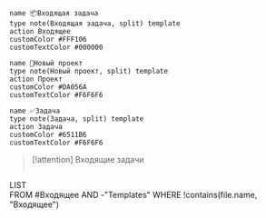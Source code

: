 
```button
name 📦Входящая задача
type note(Входящая задача, split) template
action Входящее
customColor #FFF106
customTextColor #000000
```
```button
name 🎯Новый проект
type note(Новый проект, split) template
action Проект
customColor #DA056A
customTextColor #F6F6F6
```
```button
name ✅Задача
type note(Задача, split) template
action Задача
customColor #6511B6
customTextColor #F6F6F6
```


> [!attention] Входящие задачи
> ```dataview
  LIST   
  FROM #Входящее AND -"Templates"
WHERE !contains(file.name, "Входящее")
